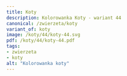 ```yaml
---
title: Koty
description: Kolorowanka Koty - wariant 44
canonical: /zwierzeta/koty
variant_of: koty
image: /koty/44/koty-44.svg
pdf: /koty/44/koty-44.pdf
tags:
- zwierzeta
- koty
alt: "Kolorowanka koty"
---
```

